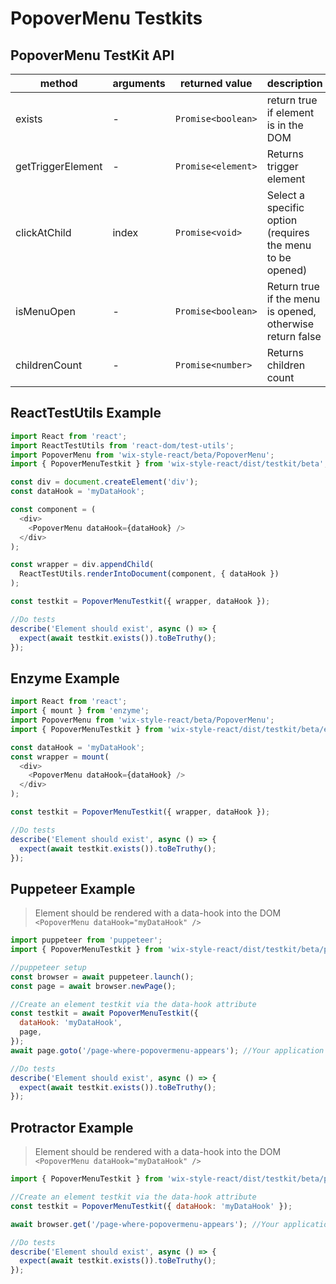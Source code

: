 # PopoverMenu Testkits

## PopoverMenu TestKit API

| method            | arguments | returned value     | description                                               |
| ----------------- | --------- | ------------------ | --------------------------------------------------------- |
| exists            | -         | `Promise<boolean>` | return true if element is in the DOM                      |
| getTriggerElement | -         | `Promise<element>` | Returns trigger element                                   |
| clickAtChild      | index     | `Promise<void>`    | Select a specific option (requires the menu to be opened) |
| isMenuOpen        | -         | `Promise<boolean>` | Return true if the menu is opened, otherwise return false |
| childrenCount     | -         | `Promise<number>`  | Returns children count                                    |

## ReactTestUtils Example

```javascript
import React from 'react';
import ReactTestUtils from 'react-dom/test-utils';
import PopoverMenu from 'wix-style-react/beta/PopoverMenu';
import { PopoverMenuTestkit } from 'wix-style-react/dist/testkit/beta';

const div = document.createElement('div');
const dataHook = 'myDataHook';

const component = (
  <div>
    <PopoverMenu dataHook={dataHook} />
  </div>
);

const wrapper = div.appendChild(
  ReactTestUtils.renderIntoDocument(component, { dataHook })
);

const testkit = PopoverMenuTestkit({ wrapper, dataHook });

//Do tests
describe('Element should exist', async () => {
  expect(await testkit.exists()).toBeTruthy();
});
```

## Enzyme Example

```javascript
import React from 'react';
import { mount } from 'enzyme';
import PopoverMenu from 'wix-style-react/beta/PopoverMenu';
import { PopoverMenuTestkit } from 'wix-style-react/dist/testkit/beta/enzyme';

const dataHook = 'myDataHook';
const wrapper = mount(
  <div>
    <PopoverMenu dataHook={dataHook} />
  </div>
);

const testkit = PopoverMenuTestkit({ wrapper, dataHook });

//Do tests
describe('Element should exist', async () => {
  expect(await testkit.exists()).toBeTruthy();
});
```

## Puppeteer Example

> Element should be rendered with a data-hook into the DOM `<PopoverMenu dataHook="myDataHook" />`

```javascript
import puppeteer from 'puppeteer';
import { PopoverMenuTestkit } from 'wix-style-react/dist/testkit/beta/puppeteer';

//puppeteer setup
const browser = await puppeteer.launch();
const page = await browser.newPage();

//Create an element testkit via the data-hook attribute
const testkit = await PopoverMenuTestkit({
  dataHook: 'myDataHook',
  page,
});
await page.goto('/page-where-popovermenu-appears'); //Your application url

//Do tests
describe('Element should exist', async () => {
  expect(await testkit.exists()).toBeTruthy();
});
```

## Protractor Example

> Element should be rendered with a data-hook into the DOM `<PopoverMenu dataHook="myDataHook" />`

```javascript
import { PopoverMenuTestkit } from 'wix-style-react/dist/testkit/beta/protractor';

//Create an element testkit via the data-hook attribute
const testkit = PopoverMenuTestkit({ dataHook: 'myDataHook' });

await browser.get('/page-where-popovermenu-appears'); //Your application url

//Do tests
describe('Element should exist', async () => {
  expect(await testkit.exists()).toBeTruthy();
});
```
